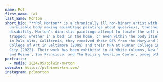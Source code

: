 ```yaml
---
name: Pol
first_name: Pol
last_name: Morton
short_bio: "**Pol Morton** is a chronically ill non-binary artist with an
  unreliable body making assemblage paintings about queerness, transness, and
  disability. Morton’s diaristic paintings attempt to locate the self when it is
  trapped, whether in a bed, in the home, or even within the body itself. Born
  in Palo Alto, California, they received their BFA from the Maryland Institute
  College of Art in Baltimore (2009) and their MFA at Hunter College in New York
  City (2022). Their work has been exhibited in at White Columns, New York; Bass
  and Reiner, San Francisco; and The Beijing American Center, among others."
portraits:
  - media: 2024/05/polwin-morton
website: https://polwinmorton.com/
instagram: polmorton
---
```

